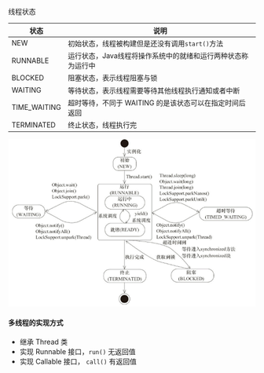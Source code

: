 线程状态

| 状态         | 说明                                                         |
| ------------ | ------------------------------------------------------------ |
| NEW          | 初始状态，线程被构建但是还没有调用`start()`方法              |
| RUNNABLE     | 运行状态，Java线程将操作系统中的就绪和运行两种状态称为运行中 |
| BLOCKED      | 阻塞状态，表示线程阻塞与锁                                   |
| WAITING      | 等待状态，表示线程需要等待其他线程执行通知或者中断           |
| TIME_WAITING | 超时等待，不同于 WAITING 的是该状态可以在指定时间后返回      |
| TERMINATED   | 终止状态，线程执行完                                         |

![线程状态转换](../images/多线程.png)

#### 多线程的实现方式

- 继承 Thread 类
- 实现 Runnable 接口，`run()` 无返回值
- 实现 Callable 接口， `call()` 有返回值

